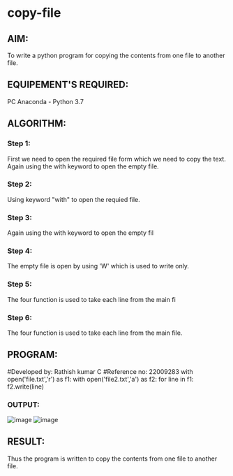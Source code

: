 # copy-file
## AIM:
To write a python program for copying the contents from one file to another file.
## EQUIPEMENT'S REQUIRED: 
PC
Anaconda - Python 3.7
## ALGORITHM: 
### Step 1:
First we need to open the required file form which we need to copy the text.
Again using the with keyword to open the empty file.
### Step 2: 
Using keyword "with" to open the requied file. 
### Step 3: 
Again using the with keyword to open the empty fil
### Step 4:  
The empty file is open by using 'W' which is used to write only.
### Step 5: 
The four function is used to take each line from the main fi
### Step 6: 
The four function is used to take each line from the main file.
## PROGRAM:
#Developed by: Rathish kumar C
#Reference no: 22009283
with open('file.txt','r') as f1:
    with open('file2.txt','a') as f2:
        for line in f1:
            f2.write(line)

### OUTPUT:

![image](https://user-images.githubusercontent.com/120539398/214825193-b71c31b3-8375-4f79-8873-8de016972219.png)
![image](https://user-images.githubusercontent.com/120539398/214825359-bc7495b1-3df6-411d-ab53-92a1bdd749a3.png)


## RESULT:
Thus the program is written to copy the contents from one file to another file.

